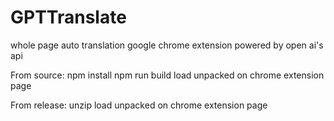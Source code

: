 # GPTTranslate
whole page auto translation google chrome extension powered by open ai's api

From source: 
npm install
npm run build
load unpacked on chrome extension page


From release:
unzip
load unpacked on chrome extension page
